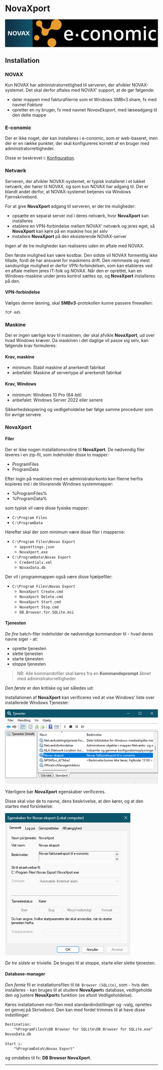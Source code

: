 # NovaXport

![NOVAX(R) e-conomic(R)][Title logos] 

## Installation

### NOVAX

Kun NOVAX har administratorrettighed til serveren, der afvikler NOVAX-systemet. Det skal derfor aftales med NOVAX' support, at de gør følgende:

- deler mappen med fakturafilerne som et Windows SMBv3 share, fx med navnet *Faktura*
- opretter en ny bruger, fx med navnet *NovaxEksport*, med læseadgang til den delte mappe

### E-conomic

Der er ikke noget, der kan installeres i e-conomic, som er web-baseret, men der er en række punkter, der skal konfigureres korrekt af en bruger med administratorrettigheder.

Disse er beskrevet i: [Konfiguration](https://github.com/CactusData/NovaXport/blob/main/Configuration.md).

### Netværk

Serveren, der afvikler NOVAX-systemet, er typisk installeret i et lukket netværk, der hører til NOVAX, og som kun NOVAX har adgang til. Det er blandt andet derfor, at NOVAX-systemet betjenes via Windows Fjernskrivebord.

For at give **NovaXport** adgang til serveren, er der tre muligheder:

- opsætte en separat server ind i deres netværk, hvor **NovaXport** kan installeres
- etablere en VPN-forbindelse mellem NOVAX' netværk og jeres eget, så **NovaXport** kan køre på en maskine hos jer selv
- installere **NovaXport** på den eksisterende NOVAX-server

Ingen af de tre muligheder kan realiseres uden en aftale med NOVAX.

Den første mulighed kan være kostbar. Den sidste vil NOVAX formentlig ikke tillade, fordi de har ansvaret for maskinens drift. Den nemmeste og mest sandsynlige mulighed er derfor VPN-forbindelsen, som kan etableres ved en aftale mellem jeres IT-folk og NOVAX. Når den er oprettet, kan en Windows-maskine under jeres kontrol sættes op, og **NovaXport** installeres på den.

#### VPN-forbindelse

Vælges denne løsning, skal **SMBv3**-protokollen kunne passere firewallen:

```console
TCP 445
```

### Maskine

Der er ingen særlige krav til maskinen, der skal afvikle **NovaXport**, ud over hvad Windows kræver. Da maskinen i det daglige vil passe sig selv, kan følgende krav formuleres:

#### Krav, maskine

- minimum: Stabil maskine af anerkendt fabrikat
- anbefalet: Maskine af servertype af anerkendt fabrikat

#### Krav, Windows

- minimum: Windows 10 Pro (64-bit)
- anbefalet: Windows Server 2022 eller senere

Sikkerhedskopiering og vedligeholdelse bør følge samme procedurer som for øvrige servere.


### NovaXport

#### Filer

Der er ikke nogen installationsrutine til **NovaXport**. De nødvendig filer leveres i en zip-fil, som indeholder disse to mapper:

- ProgramFiles
- ProgramData

Efter login på maskinen med en administratorkonto kan filerne herfra kopieres ind i de tilsvarende Windows systemmapper:

- %ProgramFiles%
- %ProgramData%

som typisk vil være disse fysiske mapper:

- `C:\Program Files`
- `C:\ProgramData`

Herefter skal der som minimum være disse filer i mapperne:

- `C:\Program Files\Novax Export`
  - `appsettings.json`
  - `NovaXport.exe`
- `C:\ProgramData\Novax Export`
  - `Credentials.xml`
  - `NovaxData.db`

Der vil i programmappen også være disse hjælpefiler:

- `C:\Program Files\Novax Export`
  - `NovaXport Create.cmd`
  - `NovaXport Delete.cmd`
  - `NovaXport Start.cmd`
  - `NovaXport Stop.cmd`
  - `DB.Browser.for.SQLite.msi`

#### Tjenesten

*De fire* batch-filer indeholder de nødvendige kommandoer til - hvad deres navne siger - at:

- oprette tjenesten
- slette tjenesten
- starte tjenesten
- stoppe tjenesten

> NB: Alle kommandofiler skal køres fra en **Kommandoprompt** åbnet med administratorrettigheder.

*Den første* er den kritiske og ser således ud:



Installationen af **NovaXport** kan verificeres ved at vise Windows' liste over  installerede Windows Tjenester:

![NovaXport Service][Service installed] 

Yderligere bør **NovaXport** egenskaber verificeres. 

Disse skal vise de to navne, dens beskrivelse, at den kører, og at den startes med forsinkelse:

![NovaXport Service Properties][Service properties] 

*De tre sidste* er trivielle. De bruges til at stoppe, starte eller slette tjenesten.

#### Database-manager

*Den femte* fil er installationsfilen til `DB Browser (SQLite)`, som - hvis den installeres - kan bruges til at studere **NovaXport**s database, vedligeholde den og justere **NovaXport**s funktion (se afsnit Vedligeholdelse).

Køres installationen msi-filen med standardindstillinger og -valg, oprettes en genvej på Skrivebord. Den kan med fordel trimmes til at have disse indstillinger:

```
Destination: 
    "%ProgramFiles%\DB Browser for SQLite\DB Browser for SQLite.exe" NovaxData.db

Start i:
    "%ProgramData%\Novax Export"
```
og omdøbes til fx: **DB Browser NovaXport**. 
<hr>

[Cactus Data logo]: images/cactuslogopale.png
[Title logos]: images/Novax-e-conomic%20200.png
[Attach app]: images/ec-apps-001.png
[Attached app]: images/ec-apps-002.png
[App list]: images/ec-apps-003.png
[Data flow]: images/NovaXport%20Diagram.drawio%2024.png
[Service installed]: images/NovaXport%20Service.png
[Service properties]: images/NovaXport%20Service%20Properties.png
[EC extensions]: https://secure.e-conomic.com/settings/extensions/apps